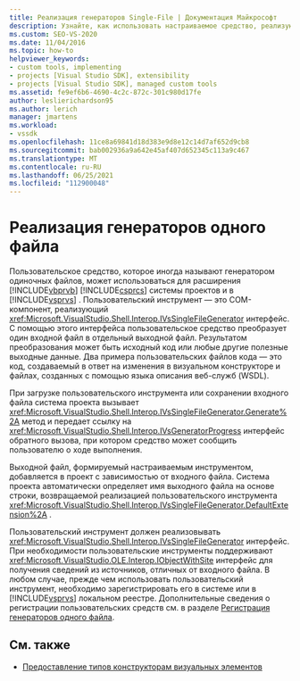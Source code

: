 ```yaml
---
title: Реализация генераторов Single-File | Документация Майкрософт
description: Узнайте, как использовать настраиваемое средство, реализующее интерфейс Ивссинглефилеженератор, для расширения Visual Basic и систем проектов Visual C# в Visual Studio.
ms.custom: SEO-VS-2020
ms.date: 11/04/2016
ms.topic: how-to
helpviewer_keywords:
- custom tools, implementing
- projects [Visual Studio SDK], extensibility
- projects [Visual Studio SDK], managed custom tools
ms.assetid: fe9ef6b6-4690-4c2c-872c-301c980d17fe
author: leslierichardson95
ms.author: lerich
manager: jmartens
ms.workload:
- vssdk
ms.openlocfilehash: 11ce8a69841d18d383e9d8e12c14d7af652d9cb8
ms.sourcegitcommit: bab002936a9a642e45af407d652345c113a9c467
ms.translationtype: MT
ms.contentlocale: ru-RU
ms.lasthandoff: 06/25/2021
ms.locfileid: "112900048"
---
```

# <a name="implementing-single-file-generators"></a>Реализация генераторов одного файла
Пользовательское средство, которое иногда называют генератором одиночных файлов, может использоваться для расширения [!INCLUDE[vbprvb](../../code-quality/includes/vbprvb_md.md)] [!INCLUDE[csprcs](../../data-tools/includes/csprcs_md.md)] системы проектов и в [!INCLUDE[vsprvs](../../code-quality/includes/vsprvs_md.md)] . Пользовательский инструмент — это COM-компонент, реализующий <xref:Microsoft.VisualStudio.Shell.Interop.IVsSingleFileGenerator> интерфейс. С помощью этого интерфейса пользовательское средство преобразует один входной файл в отдельный выходной файл. Результатом преобразования может быть исходный код или любые другие полезные выходные данные. Два примера пользовательских файлов кода — это код, создаваемый в ответ на изменения в визуальном конструкторе и файлах, созданных с помощью языка описания веб-служб (WSDL).

 При загрузке пользовательского инструмента или сохранении входного файла система проекта вызывает <xref:Microsoft.VisualStudio.Shell.Interop.IVsSingleFileGenerator.Generate%2A> метод и передает ссылку на <xref:Microsoft.VisualStudio.Shell.Interop.IVsGeneratorProgress> интерфейс обратного вызова, при котором средство может сообщить пользователю о ходе выполнения.

 Выходной файл, формируемый настраиваемым инструментом, добавляется в проект с зависимостью от входного файла. Система проекта автоматически определяет имя выходного файла на основе строки, возвращаемой реализацией пользовательского инструмента <xref:Microsoft.VisualStudio.Shell.Interop.IVsSingleFileGenerator.DefaultExtension%2A> .

 Пользовательский инструмент должен реализовывать <xref:Microsoft.VisualStudio.Shell.Interop.IVsSingleFileGenerator> интерфейс. При необходимости пользовательские инструменты поддерживают <xref:Microsoft.VisualStudio.OLE.Interop.IObjectWithSite> интерфейс для получения сведений из источников, отличных от входного файла. В любом случае, прежде чем использовать пользовательский инструмент, необходимо зарегистрировать его в системе или в [!INCLUDE[vsprvs](../../code-quality/includes/vsprvs_md.md)] локальном реестре. Дополнительные сведения о регистрации пользовательских средств см. в разделе [Регистрация генераторов одного файла](../../extensibility/internals/registering-single-file-generators.md).

## <a name="see-also"></a>См. также
- [Предоставление типов конструкторам визуальных элементов](../../extensibility/internals/exposing-types-to-visual-designers.md)
